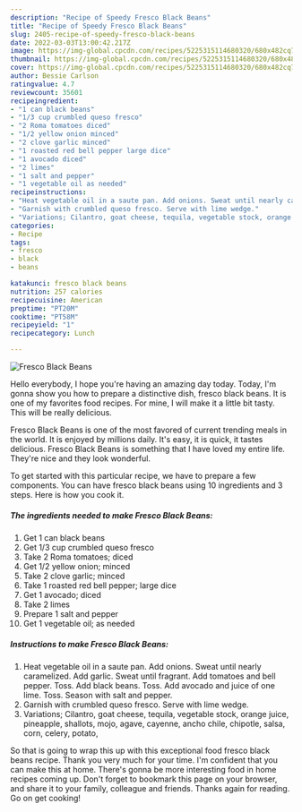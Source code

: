 ```yaml
---
description: "Recipe of Speedy Fresco Black Beans"
title: "Recipe of Speedy Fresco Black Beans"
slug: 2405-recipe-of-speedy-fresco-black-beans
date: 2022-03-03T13:00:42.217Z
image: https://img-global.cpcdn.com/recipes/5225315114680320/680x482cq70/fresco-black-beans-recipe-main-photo.jpg
thumbnail: https://img-global.cpcdn.com/recipes/5225315114680320/680x482cq70/fresco-black-beans-recipe-main-photo.jpg
cover: https://img-global.cpcdn.com/recipes/5225315114680320/680x482cq70/fresco-black-beans-recipe-main-photo.jpg
author: Bessie Carlson
ratingvalue: 4.7
reviewcount: 35601
recipeingredient:
- "1 can black beans"
- "1/3 cup crumbled queso fresco"
- "2 Roma tomatoes diced"
- "1/2 yellow onion minced"
- "2 clove garlic minced"
- "1 roasted red bell pepper large dice"
- "1 avocado diced"
- "2 limes"
- "1 salt and pepper"
- "1 vegetable oil as needed"
recipeinstructions:
- "Heat vegetable oil in a saute pan. Add onions. Sweat until nearly caramelized. Add garlic. Sweat until fragrant. Add tomatoes and bell pepper. Toss. Add black beans. Toss. Add avocado and juice of one lime. Toss. Season with salt and pepper."
- "Garnish with crumbled queso fresco. Serve with lime wedge."
- "Variations; Cilantro, goat cheese, tequila, vegetable stock, orange juice, pineapple, shallots, mojo, agave, cayenne, ancho chile, chipotle, salsa, corn, celery, potato,"
categories:
- Recipe
tags:
- fresco
- black
- beans

katakunci: fresco black beans 
nutrition: 257 calories
recipecuisine: American
preptime: "PT20M"
cooktime: "PT58M"
recipeyield: "1"
recipecategory: Lunch

---
```



![Fresco Black Beans](https://img-global.cpcdn.com/recipes/5225315114680320/680x482cq70/fresco-black-beans-recipe-main-photo.jpg)

Hello everybody, I hope you're having an amazing day today. Today, I'm gonna show you how to prepare a distinctive dish, fresco black beans. It is one of my favorites food recipes. For mine, I will make it a little bit tasty. This will be really delicious.

Fresco Black Beans is one of the most favored of current trending meals in the world. It is enjoyed by millions daily. It's easy, it is quick, it tastes delicious. Fresco Black Beans is something that I have loved my entire life. They're nice and they look wonderful.




To get started with this particular recipe, we have to prepare a few components. You can have fresco black beans using 10 ingredients and 3 steps. Here is how you cook it.

<!--inarticleads1-->

##### The ingredients needed to make Fresco Black Beans:

1. Get 1 can black beans
1. Get 1/3 cup crumbled queso fresco
1. Take 2 Roma tomatoes; diced
1. Get 1/2 yellow onion; minced
1. Take 2 clove garlic; minced
1. Take 1 roasted red bell pepper; large dice
1. Get 1 avocado; diced
1. Take 2 limes
1. Prepare 1 salt and pepper
1. Get 1 vegetable oil; as needed




<!--inarticleads2-->

##### Instructions to make Fresco Black Beans:

1. Heat vegetable oil in a saute pan. Add onions. Sweat until nearly caramelized. Add garlic. Sweat until fragrant. Add tomatoes and bell pepper. Toss. Add black beans. Toss. Add avocado and juice of one lime. Toss. Season with salt and pepper.
1. Garnish with crumbled queso fresco. Serve with lime wedge.
1. Variations; Cilantro, goat cheese, tequila, vegetable stock, orange juice, pineapple, shallots, mojo, agave, cayenne, ancho chile, chipotle, salsa, corn, celery, potato,




So that is going to wrap this up with this exceptional food fresco black beans recipe. Thank you very much for your time. I'm confident that you can make this at home. There's gonna be more interesting food in home recipes coming up. Don't forget to bookmark this page on your browser, and share it to your family, colleague and friends. Thanks again for reading. Go on get cooking!
